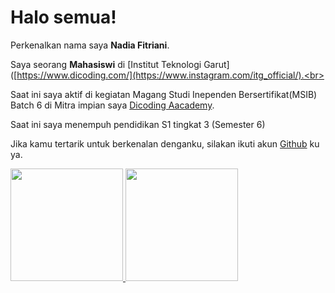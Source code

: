 # Halo semua!

Perkenalkan nama saya **Nadia Fitriani**.<br>

Saya seorang **Mahasiswi** di [Institut Teknologi Garut]([https://www.dicoding.com/](https://www.instagram.com/itg_official/).<br>

Saat ini saya aktif di kegiatan Magang Studi Inependen Bersertifikat(MSIB) Batch 6 di Mitra impian saya [Dicoding Aacademy](https://www.dicoding.com/).<br>

Saat ini saya menempuh pendidikan S1 tingkat 3 (Semester 6)<br>

Jika kamu tertarik untuk berkenalan denganku, silakan ikuti akun [Github](https://github.com/nadiaff25/) ku ya.

<p align="left">
<a href="https://github.com/penuliscode">
  <img height="180em" src="https://github-readme-stats-eight-theta.vercel.app/api?username=penuliscode&show_icons=true&theme=algolia&include_all_commits=true&count_private=true"/>
  <img height="180em" src="https://github-readme-stats-eight-theta.vercel.app/api/top-langs/?username=penuliscode&layout=compact&theme=algolia"/>
</a>
</p>

